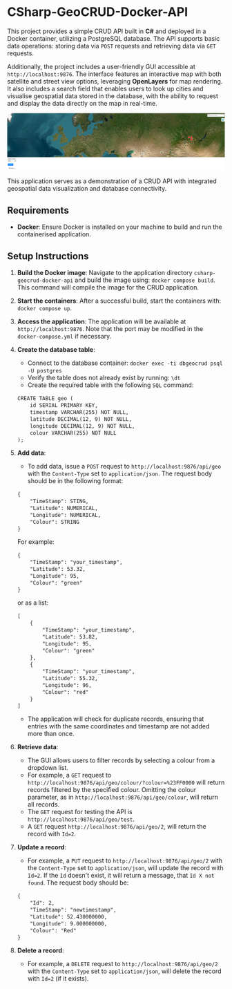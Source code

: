 # CSharp-GeoCRUD-Docker-API
This project provides a simple CRUD API built in **C#** and deployed in a Docker container, utilizing a PostgreSQL database. The API supports basic data operations: storing data via `POST` requests and retrieving data via `GET` requests.

Additionally, the project includes a user-friendly GUI accessible at `http://localhost:9876`. The interface features an interactive map with both satellite and street view options, leveraging **OpenLayers** for map rendering. It also includes a search field that enables users to look up cities and visualise geospatial data stored in the database, with the ability to request and display the data directly on the map in real-time.

![GUI](csharp-geocrud.png)

This application serves as a demonstration of a CRUD API with integrated geospatial data visualization and database connectivity.

## Requirements
* **Docker**: Ensure Docker is installed on your machine to build and run the containerised application.


## Setup Instructions
1) **Build the Docker image**: Navigate to the application directory `csharp-geocrud-docker-api` and build the image using: `docker compose build`. This command will compile the image for the CRUD application.
2) **Start the containers**: After a successful build, start the containers with: `docker compose up`.
3) **Access the application**: The application will be available at `http://localhost:9876`. Note that the port may be modified in the `docker-compose.yml` if necessary.
4) **Create the database table**:
    * Connect to the database container: `docker exec -ti dbgeocrud psql -U postgres`
    * Verify the table does not already exist by running: `\dt`
    * Create the required table with the following `SQL` command:
    ```
    CREATE TABLE geo (
        id SERIAL PRIMARY KEY,
        timestamp VARCHAR(255) NOT NULL,
        latitude DECIMAL(12, 9) NOT NULL,
        longitude DECIMAL(12, 9) NOT NULL,
        colour VARCHAR(255) NOT NULL
    );
    ```
5) **Add data**:
    * To add data, issue a `POST` request to `http://localhost:9876/api/geo` with the `Content-Type` set to `application/json`. The request body should be in the following format:
    ```
    {
        "TimeStamp": STING,
        "Latitude": NUMERICAL,
        "Longitude": NUMERICAL,
        "Colour": STRING
    }
    ```
    For example:
    ```
    {
        "TimeStamp": "your_timestamp",
        "Latitude": 53.32,
        "Longitude": 95,
        "Colour": "green"
    }
    ```
    or as a list:
    ```
    [
        {
            "TimeStamp": "your_timestamp",
            "Latitude": 53.82,
            "Longitude": 95,
            "Colour": "green"
        },
        {
            "TimeStamp": "your_timestamp",
            "Latitude": 55.32,
            "Longitude": 96,
            "Colour": "red"
        }
    ]
    ```
    * The application will check for duplicate records, ensuring that entries with the same coordinates and timestamp are not added more than once.

6) **Retrieve data**:
    * The GUI allows users to filter records by selecting a colour from a dropdown list.
    * For example, a `GET` request to `http://localhost:9876/api/geo/colour/?colour=%23FF0000` will return records filtered by the specified colour. Omitting the colour parameter, as in `http://localhost:9876/api/geo/colour`, will return all records.
    * The `GET` request for testing the API is `http://localhost:9876/api/geo/test`.
    * A `GET` request `http://localhost:9876/api/geo/2`, will return the record with `Id=2`.
7) **Update a record**:
    * For example, a `PUT` request to `http://localhost:9876/api/geo/2` with the `Content-Type` set to `application/json`, will update the record with `Id=2`. If the `Id` doesn't exist, it will return a message, that `Id X not found`. The request body should be:
    ```
    {
        "Id": 2,
        "TimeStamp": "newtimestamp",
        "Latitude": 52.430000000,
        "Longitude": 9.000000000,
        "Colour": "Red"
    }
    ```

8) **Delete a record**:
    * For example, a `DELETE` request to `http://localhost:9876/api/geo/2` with the `Content-Type` set to `application/json`, will delete the record with `Id=2` (if it exists).